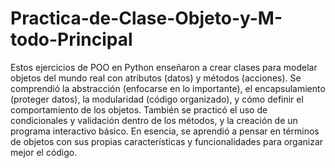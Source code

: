 # Practica-de-Clase-Objeto-y-M-todo-Principal
Estos ejercicios de POO en Python enseñaron a crear clases para modelar objetos del mundo real con atributos (datos) y métodos (acciones). Se comprendió la abstracción (enfocarse en lo importante), el encapsulamiento (proteger datos), la modularidad (código organizado), y cómo definir el comportamiento de los objetos. También se practicó el uso de condicionales y validación dentro de los métodos, y la creación de un programa interactivo básico. En esencia, se aprendió a pensar en términos de objetos con sus propias características y funcionalidades para organizar mejor el código.
